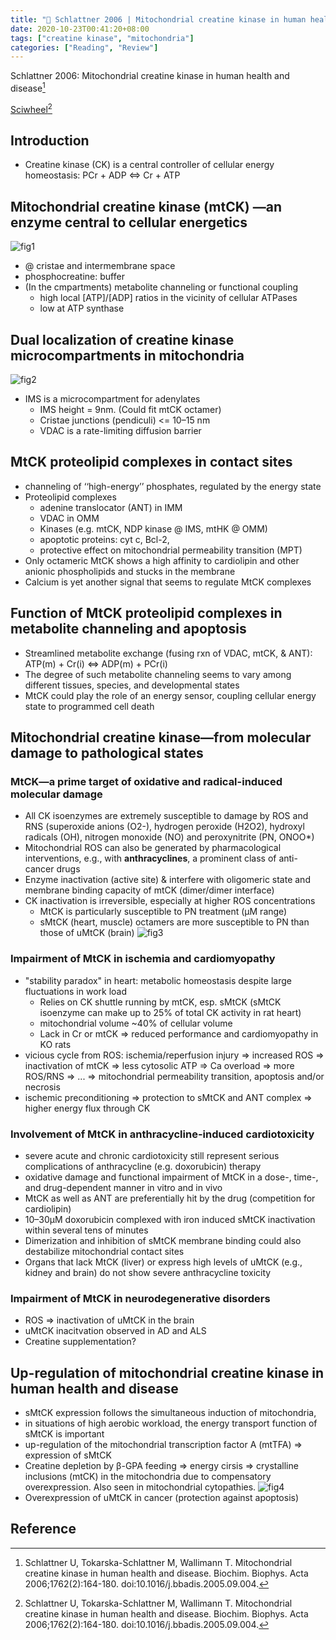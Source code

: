 ```yaml
---
title: "📝 Schlattner 2006 | Mitochondrial creatine kinase in human health and disease"
date: 2020-10-23T00:41:20+08:00
tags: ["creatine kinase", "mitochondria"]
categories: ["Reading", "Review"]
---
```


Schlattner 2006: Mitochondrial creatine kinase in human health and disease[^Schlattner2006]


[Sciwheel](https://sciwheel.com/work/#/items/2540216)[^Schlattner2006]

<!--more-->

## Introduction
* Creatine kinase (CK) is a central controller of cellular energy homeostasis: PCr + ADP <=> Cr + ATP

## Mitochondrial creatine kinase (mtCK) —an enzyme central to cellular energetics
![fig1](https://user-images.githubusercontent.com/40054455/86718653-dfefa880-c055-11ea-80e2-186debe864f6.png)

* @ cristae and intermembrane space
* phosphocreatine: buffer
* (In the cmpartments) metabolite channeling or functional coupling
    * high local [ATP]/[ADP] ratios in the vicinity of cellular ATPases
    * low at ATP synthase

## Dual localization of creatine kinase microcompartments in mitochondria
![fig2](https://user-images.githubusercontent.com/40054455/86718661-e1b96c00-c055-11ea-9b8f-5ae4be24db36.png)
* IMS is a microcompartment for adenylates
    * IMS height = 9nm. (Could fit mtCK octamer)
    * Cristae junctions (pendiculi) <= 10–15 nm
    * VDAC is a rate-limiting diffusion barrier

## MtCK proteolipid complexes in contact sites
* channeling of ‘‘high-energy’’ phosphates, regulated by the energy state
* Proteolipid complexes
    * adenine translocator (ANT) in IMM
    * VDAC in OMM
    * Kinases (e.g. mtCK, NDP kinase @ IMS, mtHK @ OMM)
    * apoptotic proteins: cyt c, Bcl-2,
    * protective effect on mitochondrial permeability transition (MPT)
* Only octameric MtCK shows a high affinity to cardiolipin and other anionic phospholipids and stucks in the membrane
* Calcium is yet another signal that seems to regulate MtCK complexes

## Function of MtCK proteolipid complexes in metabolite channeling and apoptosis
* Streamlined metabolite exchange (fusing rxn of VDAC, mtCK, & ANT): ATP(m) + Cr(i) <=> ADP(m) + PCr(i)
* The degree of such metabolite channeling seems to vary among different tissues, species, and developmental states
* MtCK could play the role of an energy sensor, coupling cellular energy state to programmed cell death

## Mitochondrial creatine kinase—from molecular damage to pathological states
### MtCK—a prime target of oxidative and radical-induced molecular damage
* All CK isoenzymes are extremely susceptible to damage by ROS and RNS (superoxide anions (O2-), hydrogen peroxide (H2O2), hydroxyl radicals (OH), nitrogen monoxide (NO) and peroxynitrite (PN, ONOO*)
* Mitochondrial ROS can also be generated by pharmacological interventions, e.g., with **anthracyclines**, a prominent class of anti-cancer drugs
* Enzyme inactivation (active site) & interfere with oligomeric state and membrane binding capacity of mtCK (dimer/dimer interface)
* CK inactivation is irreversible, especially at higher ROS concentrations
    * MtCK is particularly susceptible to PN treatment (μM range)
    * sMtCK (heart, muscle) octamers are more susceptible to PN than those of uMtCK (brain)
![fig3](https://user-images.githubusercontent.com/40054455/86718683-e67e2000-c055-11ea-88ec-d01e89d2801b.png)
### Impairment of MtCK in ischemia and cardiomyopathy
* "stability paradox" in heart: metabolic homeostasis despite large fluctuations in work load
    * Relies on CK shuttle running by mtCK, esp. sMtCK (sMtCK isoenzyme can make up to 25% of total CK activity in rat heart)
    * mitochondrial volume ~40% of cellular volume
    * Lack in Cr or mtCK => reduced performance and cardiomyopathy in KO rats
* vicious cycle from ROS: ischemia/reperfusion injury => increased ROS => inactivation of mtCK => less cytosolic ATP => Ca overload => more ROS/RNS => ... => mitochondrial permeability transition, apoptosis and/or necrosis
* ischemic preconditioning => protection to sMtCK and ANT complex => higher energy flux through CK

### Involvement of MtCK in anthracycline-induced cardiotoxicity
* severe acute and chronic cardiotoxicity still represent serious complications of anthracycline (e.g. doxorubicin) therapy
* oxidative damage and functional impairment of MtCK in a dose-, time-, and drug-dependent manner in vitro and in vivo
* MtCK as well as ANT are preferentially hit by the drug (competition for cardiolipin)
* 10–30μM doxorubicin complexed with iron induced sMtCK inactivation within several tens of minutes
* Dimerization and inhibition of sMtCK membrane binding could also destabilize mitochondrial contact sites
* Organs that lack MtCK (liver) or express high levels of uMtCK (e.g., kidney and brain) do not show severe anthracycline toxicity

### Impairment of MtCK in neurodegenerative disorders
* ROS => inactivation of uMtCK in the brain
* uMtCK inacitvation observed in AD and ALS
* Creatine supplementation?

## Up-regulation of mitochondrial creatine kinase in human health and disease
* sMtCK expression follows the simultaneous induction of mitochondria,
* in situations of high aerobic workload, the energy transport function of sMtCK is important
* up-regulation of the mitochondrial transcription factor A (mtTFA) => expression of sMtCK
* Creatine depletion by β-GPA feeding => energy cirsis => crystalline inclusions (mtCK) in the mitochondria due to compensatory overexpression. Also seen in mitochondrial cytopathies.
![fig4](https://user-images.githubusercontent.com/40054455/86718701-e8e07a00-c055-11ea-867c-db391f0da8b9.png)
* Overexpression of uMtCK in cancer (protection against apoptosis)
## Reference
[^Schlattner2006]: Schlattner U, Tokarska-Schlattner M, Wallimann T. Mitochondrial creatine kinase in human health and disease. Biochim. Biophys. Acta 2006;1762(2):164-180. doi:10.1016/j.bbadis.2005.09.004.
